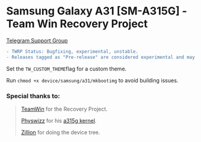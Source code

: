 # Samsung Galaxy A31 [SM-A315G] - Team Win Recovery Project
[Telegram Support Group](https://t.me/a31nsxx)
```diff
- TWRP Status: Bugfixing, experimental, unstable. 
- Releases tagged as "Pre-release" are considered experimental and may cause more unexpected stuff than the latest release, nobody is forced to support your in older releases.
```
Set the ``TW_CUSTOM_THEME``flag for a custom theme.

Run ``chmod +x device/samsung/a31/mkbootimg`` to avoid building issues.
### Special thanks to:
> [TeamWin](https://github.com/TeamWin) for the Recovery Project.
> 
> [Physwizz](https://github.com/physwizz) for his [a315g kernel](https://github.com/physwizz/a315g).
>
> [Zillion](https://github.com/DevZillion) for doing the device tree.
